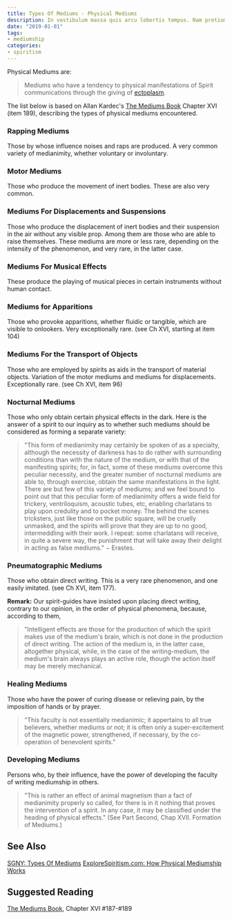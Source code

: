 ```yaml
---
title: Types Of Mediums - Physical Mediums
description: In vestibulum massa quis arcu lobortis tempus. Nam pretium arcu in odio vulputate luctus.
date: "2019-01-01"
tags:
- mediumship
categories:
- spiritism
---
```


Physical Mediums are: 
> Mediums who have a tendency to physical manifestations of Spirit communications through the giving of [ectoplasm](/about/ectoplasm).

The list below is based on Allan Kardec's [The Mediums Book](/books/allan-kardec/mediums-book) Chapter XVI (item 189), describing the types of physical mediums encountered.

### Rapping Mediums
Those by whose influence noises and raps are produced.  A very common variety of medianimity, whether voluntary or involuntary.

### Motor Mediums
Those who produce the movement of inert bodies.  These are also very common.

### Mediums For Displacements and Suspensions
Those who produce the displacement of inert bodies and their suspension in the air without any visible prop.  Among them are those who are able to raise themselves.  These mediums are more or less rare, depending on the intensity of the phenomenon, and very rare, in the latter case.

### Mediums For Musical Effects
These produce the playing of musical pieces in certain instruments without human contact.

### Mediums for Apparitions
Those who provoke apparitions, whether fluidic or tangible, which are visible to onlookers. Very exceptionally rare.  (see Ch XVI, starting at item 104)

### Mediums For the Transport of Objects
Those who are employed by spirits as aids in the transport of material objects. Variation of the motor mediums and mediums for displacements.  Exceptionally rare. (see Ch XVI, item 96) 

### Nocturnal Mediums
Those who only obtain certain physical effects in the dark.  Here is the answer of a spirit to our inquiry as to whether such mediums should be considered as forming a separate variety: 

> "This form of medianimity may certainly be spoken of as a specialty, although the necessity of darkness has to do rather with surrounding conditions than with the nature of the medium, or with that of the manifesting spirits; for, in fact, some of these mediums overcome this peculiar necessity, and the greater number of nocturnal mediums are able to, through exercise, obtain the same manifestations in the light.  There are but few of this variety of mediums; and we feel bound to point out that this peculiar form of medianimity offers a wide field for trickery, ventriloquism, acoustic tubes, etc, enabling charlatans to play upon credulity and to pocket money. The behind the scenes tricksters, just like those on the public square, will be cruelly unmasked, and the spirits will prove that they are up to no good,  intermeddling with their work.  I repeat: some charlatans will receive, in quite a severe way, the punishment that will take away their delight in acting as false mediums." − Erastes.
     

### Pneumatographic Mediums
Those who obtain direct writing. This is a very rare phenomenon, and one easily imitated.  (see Ch XVI, item 177). 

**Remark:** Our spirit-guides have insisted upon placing direct writing, contrary to our opinion, in the order of physical phenomena, because, according to them,

> "Intelligent effects are those for the production of which the spirit makes use of the medium's brain, which is not done in the production of direct writing.  The action of the medium is, in the latter case, altogether physical, while, in the case of the writing-medium, the medium's brain always plays an active role, though the action itself may be merely mechanical.


### Healing Mediums
Those who have the power of curing disease or relieving pain, by the imposition of hands or by prayer. 

>"This faculty is not essentially medianimic; it appertains to all true believers, whether mediums or not; it is often only a super-excitement of the magnetic power, strengthened, if necessary, by the co-operation of benevolent spirits." 
 

### Developing Mediums
Persons who, by their influence, have the power of developing the faculty of writing mediumship in others.

> "This is rather an effect of animal magnetism than a fact of medianimity properly so called, for there is in it nothing that proves the intervention of a spirit.  In any case, it may be classified under the heading of physical effects."  (See Part Second, Chap XVII. Formation of Mediums.)


## See Also
[SGNY: Types Of Mediums](http://www.sgny.org/spiritism-guide/mediumship/medium-types/)
[ExploreSpiritism.com: How Physical Mediumship Works](//www.explorespiritism.com/Science_Mediumship_Physical_Intro.htm)

## Suggested Reading
[The Mediums Book](/books/allan-kardec/mediums-book), Chapter XVI #187-#189


